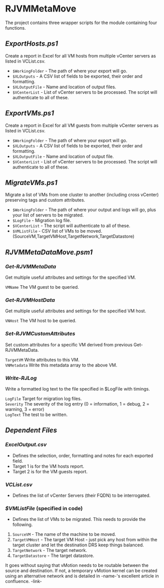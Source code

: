 # RJVMMetaMove

The project contains three wrapper scripts for the module containing four functions.

## *ExportHosts.ps1*
Create a report in Excel for all VM hosts from multiple vCenter servers as listed in VCList.csv.

- `$WorkingFolder` - The path of where your export will go.<br>
- `$XLOutputs` - A CSV list of fields to be exported, their order and formatting.<br>
- `$XLOutputFile` - Name and location of output files.<br>
- `$VCenterList` - List of vCenter servers to be processed.  The script will authenticate to all of these.<br>

## *ExportVMs.ps1*
Create a report in Excel for all VM guests from multiple vCenter servers as listed in VCList.csv.

- `$WorkingFolder` - The path of where your export will go.<br>
- `$XLOutputs` - A CSV list of fields to be exported, their order and formatting.<br>
- `$XLOutputFile` - Name and location of output file.<br>
- `$VCenterList` - List of vCenter servers to be processed.  The script will authenticate to all of these.<br>

## *MigrateVMs.ps1*
Migrate a list of VMs from one cluster to another (including cross vCenter) preserving tags and custom attributes.

- `$WorkingFolder` - The path of where your output and logs will go, plus your list of servers to be migrated.<br>
- `$LogFile` - Migration log file.<br>
- `$VCenterList` -   The script will authenticate to all of these.<br>
- `$VMListFile` - CSV list of VMs to be moved. (SourceVM,TargetVMHost,TargetNetwork,TargetDatastore)<br>

## *RJVMMetaDataMove.psm1*
### *Get-RJVMMetaData*
Get multiple useful attributes and settings for the specified VM.

`VMName` The VM guest to be queried.<br>

### *Get-RJVMHostData*
Get multiple useful attributes and settings for the specified VM host.

`VNHost` The VM host to be queried.<br>

### *Set-RJVMCustomAttributes*
Set custom attributes for a specific VM derived from previous Get-RJVMMetaData.

`TargetVM` Write attributes to this VM.<br>
`VNMetadata` Write this metadata array to the above VM.<br>

### *Write-RJLog*
Write a formatted log text to the file specified in $LogFile with timings.

`LogFile` Target for migration log files.<br>
`Severity` The severity of the log entry (0 = information, 1 = debug, 2 = warning, 3 = error)<br>
`LogText` The test to be written.<br>

## *Dependent Files*
### *ExcelOutput.csv*
- Defines the selection, order, formatting and notes for each exported field.<br>
- Target 1 is for the VM hosts report.<br>
- Target 2 is for the VM guests report.<br>

### *VCList.csv*
- Defines the list of vCenter Servers (their FQDN) to be interrogated.

### *$VMListFile* (specified in code)
- Defines the list of VMs to be migrated.  This needs to provide the following.
1. `SourceVM` - The name of the machine to be moved.<br>
2. `TargetVMHost` - The target VM Host - just pick any host from within the target cluster and let the destination DRS keep things balanced.<br>
3. `TargetNetwork` - The target network.<br>
4. `TargetDatastore` - The target datastore.<br>

It goes without saying that vMotion needs to be routable between the source and destination.  If not, a temporary vMotion kernel can be created using an alternative network and is detailed in -name-'s excellent article in confluence.
-link-
